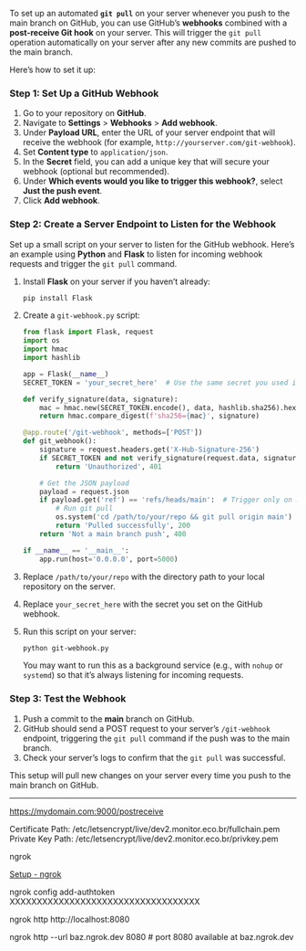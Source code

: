 To set up an automated **`git pull`** on your server whenever you push to the main branch on GitHub, you can use GitHub’s **webhooks** combined with a **post-receive Git hook** on your server. This will trigger the `git pull` operation automatically on your server after any new commits are pushed to the main branch.

Here’s how to set it up:

### Step 1: Set Up a GitHub Webhook

1. Go to your repository on **GitHub**.
2. Navigate to **Settings** > **Webhooks** > **Add webhook**.
3. Under **Payload URL**, enter the URL of your server endpoint that will receive the webhook (for example, `http://yourserver.com/git-webhook`).
4. Set **Content type** to `application/json`.
5. In the **Secret** field, you can add a unique key that will secure your webhook (optional but recommended).
6. Under **Which events would you like to trigger this webhook?**, select **Just the push event**.
7. Click **Add webhook**.    

### Step 2: Create a Server Endpoint to Listen for the Webhook

Set up a small script on your server to listen for the GitHub webhook. Here’s an example using **Python** and **Flask** to listen for incoming webhook requests and trigger the `git pull` command.  

1. Install **Flask** on your server if you haven’t already:

   ```bash
   pip install Flask
   ```
2. Create a `git-webhook.py` script:

   ```python
   from flask import Flask, request
   import os
   import hmac
   import hashlib

   app = Flask(__name__)
   SECRET_TOKEN = 'your_secret_here'  # Use the same secret you used in GitHub

   def verify_signature(data, signature):
       mac = hmac.new(SECRET_TOKEN.encode(), data, hashlib.sha256).hexdigest()
       return hmac.compare_digest(f'sha256={mac}', signature)

   @app.route('/git-webhook', methods=['POST'])
   def git_webhook():
       signature = request.headers.get('X-Hub-Signature-256')
       if SECRET_TOKEN and not verify_signature(request.data, signature):
           return 'Unauthorized', 401

       # Get the JSON payload
       payload = request.json
       if payload.get('ref') == 'refs/heads/main':  # Trigger only on main branch push
           # Run git pull
           os.system('cd /path/to/your/repo && git pull origin main')
           return 'Pulled successfully', 200
       return 'Not a main branch push', 400

   if __name__ == '__main__':
       app.run(host='0.0.0.0', port=5000)
   ```
3. Replace `/path/to/your/repo` with the directory path to your local repository on the server.
4. Replace `your_secret_here` with the secret you set on the GitHub webhook.
5. Run this script on your server:

   ```bash
   python git-webhook.py
   ```

   You may want to run this as a background service (e.g., with `nohup` or `systemd`) so that it’s always listening for incoming requests.

### Step 3: Test the Webhook

1. Push a commit to the **main** branch on GitHub.
2. GitHub should send a POST request to your server’s `/git-webhook` endpoint, triggering the `git pull` command if the push was to the main branch.
3. Check your server’s logs to confirm that the `git pull` was successful.

This setup will pull new changes on your server every time you push to the main branch on GitHub.

---

https://mydomain.com:9000/postreceive

Certificate Path: /etc/letsencrypt/live/dev2.monitor.eco.br/fullchain.pem
Private Key Path: /etc/letsencrypt/live/dev2.monitor.eco.br/privkey.pem

ngrok

[Setup - ngrok](https://dashboard.ngrok.com/get-started/setup/windows)

ngrok config add-authtoken XXXXXXXXXXXXXXXXXXXXXXXXXXXXXXXXXXX

ngrok http http://localhost:8080

ngrok http --url baz.ngrok.dev 8080                           # port 8080 available at baz.ngrok.dev
